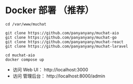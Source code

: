 # Docker 部署 （推荐）
```
cd /var/www/muchat

git clone https://github.com/panyanyany/muchat-aio
git clone https://github.com/panyanyany/muchat-go
git clone https://github.com/panyanyany/muchat-react
git clone https://github.com/panyanyany/muchat-laravel

cd muchat-aio
docker compose up
```

- 访问 Web UI： http://localhost:3000
- 访问 管理后台： http://localhost:8000/admin
